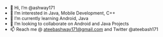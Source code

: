 - 👋 Hi, I’m @ashway171
- 👀 I’m interested in Java, Mobile Development, C++
- 🌱 I’m currently learning Android, Java
- 💞️ I’m looking to collaborate on Android and Java Projects
- 📫 Reach me @ ateebashway171@gmail.com and Twitter @ateebash171 

<!---
ashway171/ashway171 is a ✨ special ✨ repository because its `README.md` (this file) appears on your GitHub profile.
You can click the Preview link to take a look at your changes.
--->
